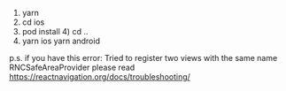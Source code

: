 1) yarn
2) cd ios
3) pod install
   4) cd ..
4) yarn ios
   yarn android

p.s. if you have this error:
   Tried to register two views with the same name RNCSafeAreaProvider
   please read https://reactnavigation.org/docs/troubleshooting/
